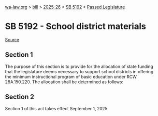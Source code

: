 [wa-law.org](/) > [bill](/bill/) > [2025-26](/bill/2025-26/) > [SB 5192](/bill/2025-26/sb/5192/) > [Passed Legislature](/bill/2025-26/sb/5192/S.PL/)

# SB 5192 - School district materials

[Source](http://lawfilesext.leg.wa.gov/biennium/2025-26/Pdf/Bills/Senate%20Passed%20Legislature/5192-S.PL.pdf)

## Section 1
The purpose of this section is to provide for the allocation of state funding that the legislature deems necessary to support school districts in offering the minimum instructional program of basic education under RCW 28A.150.220. The allocation shall be determined as follows:

## Section 2
Section 1 of this act takes effect September 1, 2025.
